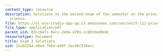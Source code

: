 ```yaml
---
content_type: resource
description: Solutions to the second exam of the semester on the principles of chemical
  science.
file: https://ol-ocw-studio-app-qa.s3.amazonaws.com/courses/5-111-principles-of-chemical-science-fall-2008/2acb2244e0ad7b6de40f2ac46c53bacc_E2_FA08_key.pdf
file_type: application/pdf
parent_uid: 03ccb4fc-9acc-2e9a-e701-ccd83ded8e0c
resourcetype: Document
title: Exam 2 Solutions
uid: 2acb2244-e0ad-7b6d-e40f-2ac46c53bacc
---
```

